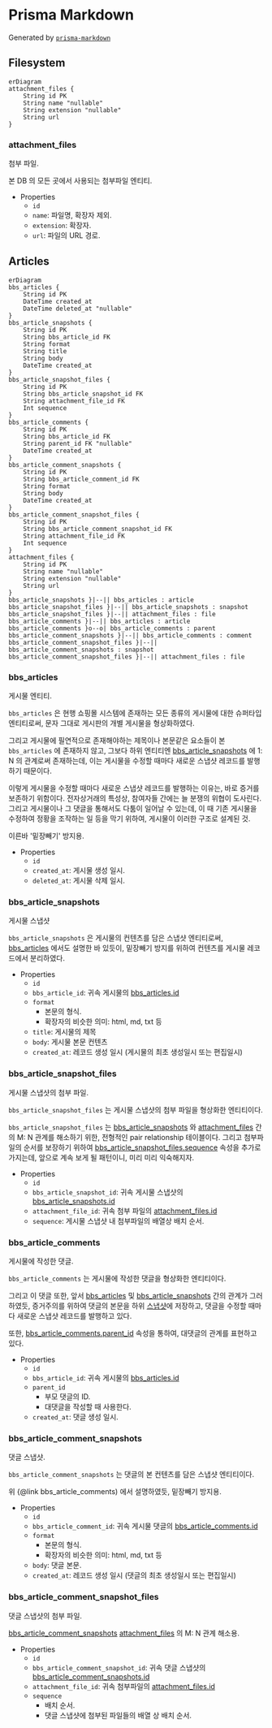 # Prisma Markdown
Generated by [`prisma-markdown`](https://github.com/samchon/prisma-markdown)

## Filesystem
```mermaid
erDiagram
attachment_files {
    String id PK
    String name "nullable"
    String extension "nullable"
    String url
}
```

### attachment_files
첨부 파일.

본 DB 의 모든 곳에서 사용되는 첨부파일 엔티티.

  - Properties
    - `id`
    - `name`: 파일명, 확장자 제외.
    - `extension`: 확장자.
    - `url`: 파일의 URL 경로.


## Articles
```mermaid
erDiagram
bbs_articles {
    String id PK
    DateTime created_at
    DateTime deleted_at "nullable"
}
bbs_article_snapshots {
    String id PK
    String bbs_article_id FK
    String format
    String title
    String body
    DateTime created_at
}
bbs_article_snapshot_files {
    String id PK
    String bbs_article_snapshot_id FK
    String attachment_file_id FK
    Int sequence
}
bbs_article_comments {
    String id PK
    String bbs_article_id FK
    String parent_id FK "nullable"
    DateTime created_at
}
bbs_article_comment_snapshots {
    String id PK
    String bbs_article_comment_id FK
    String format
    String body
    DateTime created_at
}
bbs_article_comment_snapshot_files {
    String id PK
    String bbs_article_comment_snapshot_id FK
    String attachment_file_id FK
    Int sequence
}
attachment_files {
    String id PK
    String name "nullable"
    String extension "nullable"
    String url
}
bbs_article_snapshots }|--|| bbs_articles : article
bbs_article_snapshot_files }|--|| bbs_article_snapshots : snapshot
bbs_article_snapshot_files }|--|| attachment_files : file
bbs_article_comments }|--|| bbs_articles : article
bbs_article_comments }o--o| bbs_article_comments : parent
bbs_article_comment_snapshots }|--|| bbs_article_comments : comment
bbs_article_comment_snapshot_files }|--|| bbs_article_comment_snapshots : snapshot
bbs_article_comment_snapshot_files }|--|| attachment_files : file
```

### bbs_articles
게시물 엔티티.

`bbs_articles` 은 현행 쇼핑몰 시스템에 존재하는 모든 종류의 게시물에 대한 
슈퍼타입 엔티티로써, 문자 그대로 게시판의 개별 게시물을 형상화하였다.

그리고 게시물에 필연적으로 존재해야하는 제목이나 본문같은 요소들이 본 
`bbs_articles` 에 존재하지 않고, 그보다 하위 엔티티엔 
[bbs_article_snapshots](#bbs_article_snapshots) 에 1: N 의 관계로써 존재하는데, 이는 게시물을
수정할 때마다 새로운 스냅샷 레코드를 발행하기 때문이다.

이렇게 게시물을 수정할 때마다 새로운 스냅샷 레코드를 발행하는 이유는, 바로 증거를 
보존하기 위함이다. 전자상거래의 특성상, 참여자들 간에는 늘 분쟁의 위협이 도사린다. 
그리고 게시물이나 그 댓글을 통해서도 다툼이 일어날 수 있는데, 이 때 기존 게시물을 
수정하여 정황을 조작하는 일 등을 막기 위하여, 게시물이 이러한 구조로 설계된 것. 

이른바 '밑장빼기' 방지용.

  - Properties
    - `id`
    - `created_at`: 게시물 생성 일시.
    - `deleted_at`: 게시물 삭제 일시.

### bbs_article_snapshots
게시물 스냅샷

`bbs_article_snapshots` 은 게시물의 컨텐츠를 담은 스냅샷 엔티티로써, 
[bbs_articles](#bbs_articles) 에서도 설명한 바 있듯이, 밑장빼기 방지를 위하여 컨텐츠를
게시물 레코드에서 분리하였다.

  - Properties
    - `id`
    - `bbs_article_id`: 귀속 게시물의 [bbs_articles.id](#bbs_articles)
    - `format`
      - 본문의 형식.
      - 확장자의 비슷한 의미: html, md, txt 등
    - `title`: 게시물의 제목
    - `body`: 게시물 본문 컨텐츠
    - `created_at`: 레코드 생성 일시 (게시물의 최초 생성일시 또는 편집일시)

### bbs_article_snapshot_files
게시물 스냅샷의 첨부 파일.

`bbs_article_snapshot_files` 는 게시물 스냅샷의 첨부 파일을 형상화한 엔티티이다.

`bbs_article_snapshot_files` 는 [bbs_article_snapshots](#bbs_article_snapshots) 와 
[attachment_files](#attachment_files) 간의 M: N 관계를 해소하기 위한, 전형적인 
pair relationship 테이블이다. 그리고 첨부파일의 순서를 보장하기 위하여 
[bbs_article_snapshot_files.sequence](#bbs_article_snapshot_files) 속성을 추가로 가지는데, 앞으로 계속
보게 될 패턴이니, 미리 미리 익숙해지자.

  - Properties
    - `id`
    - `bbs_article_snapshot_id`: 귀속 게시물 스냅샷의 [bbs_article_snapshots.id](#bbs_article_snapshots)
    - `attachment_file_id`: 귀속 첨부 파일의 [attachment_files.id](#attachment_files)
    - `sequence`: 게시물 스냅샷 내 첨부파일의 배열상 배치 순서.

### bbs_article_comments
게시물에 작성한 댓글.

`bbs_article_comments` 는 게시물에 작성한 댓글을 형상화한 엔티티이다.

그리고 이 댓글 또한, 앞서 [bbs_articles](#bbs_articles) 및 [bbs_article_snapshots](#bbs_article_snapshots) 
간의 관계가 그러하였듯, 증거주의를 위하여 댓글의 본문을 하위 
[스냅샷](#bbs_article_comment_snapshots)에 저장하고, 댓글을 수정할 때마다 
새로운 스냅샷 레코드를 발행하고 있다.

또한, [bbs_article_comments.parent_id](#bbs_article_comments) 속성을 통하여, 대댓글의 관계를 
표현하고 있다.

  - Properties
    - `id`
    - `bbs_article_id`: 귀속 게시물의 [bbs_articles.id](#bbs_articles)
    - `parent_id`
      - 부모 댓글의 ID.
      - 대댓글을 작성할 때 사용한다.
    - `created_at`: 댓글 생성 일시.

### bbs_article_comment_snapshots
댓글 스냅샷.

`bbs_article_comment_snapshots` 는 댓글의 본 컨텐츠를 담은 스냅샷 엔티티이다. 

위 {@link bbs_article_comments) 에서 설명하였듯, 밑장빼기 방지용.

  - Properties
    - `id`
    - `bbs_article_comment_id`: 귀속 게시물 댓글의 [bbs_article_comments.id](#bbs_article_comments)
    - `format`
      - 본문의 형식.
      - 확장자의 비슷한 의미: html, md, txt 등
    - `body`: 댓글 본문.
    - `created_at`: 레코드 생성 일시 (댓글의 최초 생성일시 또는 편집일시)

### bbs_article_comment_snapshot_files
댓글 스냅샷의 첨부 파일.

[bbs_article_comment_snapshots](#bbs_article_comment_snapshots) [attachment_files](#attachment_files) 의 
M: N 관계 해소용.

  - Properties
    - `id`
    - `bbs_article_comment_snapshot_id`: 귀속 댓글 스냅샷의 [bbs_article_comment_snapshots.id](#bbs_article_comment_snapshots)
    - `attachment_file_id`: 귀속 첨부파일의 [attachment_files.id](#attachment_files)
    - `sequence`
      - 배치 순서.
      - 댓글 스냅샷에 첨부된 파일들의 배열 상 배치 순서.